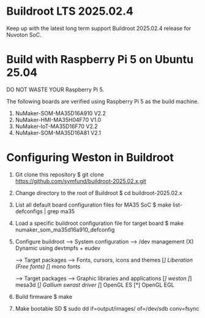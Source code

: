 # Buildroot LTS 2025.02.4
Keep up with the latest long term support Buildroot 2025.02.4 release for Nuvoton SoC.

# Build with Raspberry Pi 5 on Ubuntu 25.04
DO NOT WASTE YOUR Raspberry Pi 5. 

The following boards are verified using Raspberry Pi 5 as the build machine.
1. NuMaker-SOM-MA35D16A910 V2.2
2. NuMaker-HMI-MA35H04F70 V1.0
3. NuMaker-IoT-MA35D16F70 V2.2
4. NuMaker-SOM-MA35D16A81 V2.1

# Configuring Weston in Buildroot
1. Git clone this repository
   $ git clone https://github.com/symfund/buildroot-2025.02.x.git
2. Change directory to the root of Buildroot
   $ cd buildroot-2025.02.x
3. List all default board configuration files for MA35 SoC
   $ make list-defconfigs | grep ma35
4. Load a specific buildroot configuration file for target board
   $ make numaker_som_ma35d16a910_defconfig
5. Configure buildroot
   --> System configuration --> /dev management
           (X) Dynamic using devtmpfs + eudev

   --> Target packages --> Fonts, cursors, icons and themes
           [*] Liberation (Free fonts)
           [*]     mono fonts
      
   --> Target packages --> Graphic libraries and applications
           [*] weston
           [*] mesa3d
           [*]     Gallium swrast driver
           [*]     OpenGL ES
           [*]     OpenGL EGL 
6. Build firmware
   $ make
7. Make bootable SD
   $ sudo dd if=output/images/<core-image-file-for-sdcard> of=/dev/sdb conv=fsync 
